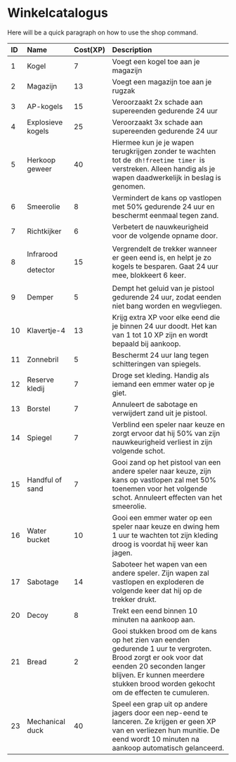 # Winkelcatalogus

Here will be a quick paragraph on how to use the shop command.

<table>
  <thead>
    <tr>
      <th style="text-align:left">ID</th>
      <th style="text-align:left">Name</th>
      <th style="text-align:left">Cost(XP)</th>
      <th style="text-align:left">Description</th>
    </tr>
  </thead>
  <tbody>
    <tr>
      <td style="text-align:left">1</td>
      <td style="text-align:left">Kogel</td>
      <td style="text-align:left">7</td>
      <td style="text-align:left">Voegt een kogel toe aan je magazijn</td>
    </tr>
    <tr>
      <td style="text-align:left">2</td>
      <td style="text-align:left">Magazijn</td>
      <td style="text-align:left">13</td>
      <td style="text-align:left">Voegt een magazijn toe aan je rugzak</td>
    </tr>
    <tr>
      <td style="text-align:left">3</td>
      <td style="text-align:left">AP-kogels</td>
      <td style="text-align:left">15</td>
      <td style="text-align:left">Veroorzaakt 2x schade aan supereenden gedurende 24 uur</td>
    </tr>
    <tr>
      <td style="text-align:left">4</td>
      <td style="text-align:left">Explosieve kogels</td>
      <td style="text-align:left">25</td>
      <td style="text-align:left">Veroorzaakt 3x schade aan supereenden gedurende 24 uur</td>
    </tr>
    <tr>
      <td style="text-align:left">5</td>
      <td style="text-align:left">Herkoop geweer</td>
      <td style="text-align:left">40</td>
      <td style="text-align:left">Hiermee kun je je wapen terugkrijgen zonder te wachten tot de<code> dh!freetime timer </code>is
        verstreken. Alleen handig als je wapen daadwerkelijk in beslag is genomen.</td>
    </tr>
    <tr>
      <td style="text-align:left">6</td>
      <td style="text-align:left">Smeerolie</td>
      <td style="text-align:left">8</td>
      <td style="text-align:left">Vermindert de kans op vastlopen met 50% gedurende 24 uur en beschermt
        eenmaal tegen zand.</td>
    </tr>
    <tr>
      <td style="text-align:left">7</td>
      <td style="text-align:left">Richtkijker</td>
      <td style="text-align:left">6</td>
      <td style="text-align:left">Verbetert de nauwkeurigheid voor de volgende opname door.</td>
    </tr>
    <tr>
      <td style="text-align:left">8</td>
      <td style="text-align:left">
        <p>Infrarood</p>
        <p>detector</p>
      </td>
      <td style="text-align:left">15</td>
      <td style="text-align:left">Vergrendelt de trekker wanneer er geen eend is, en helpt je zo kogels
        te besparen. Gaat 24 uur mee, blokkeert 6 keer.</td>
    </tr>
    <tr>
      <td style="text-align:left">9</td>
      <td style="text-align:left">Demper</td>
      <td style="text-align:left">5</td>
      <td style="text-align:left">Dempt het geluid van je pistool gedurende 24 uur, zodat eenden niet bang
        worden en wegvliegen.</td>
    </tr>
    <tr>
      <td style="text-align:left">10</td>
      <td style="text-align:left">Klavertje-4</td>
      <td style="text-align:left">13</td>
      <td style="text-align:left">Krijg extra XP voor elke eend die je binnen 24 uur doodt. Het kan van
        1 tot 10 XP zijn en wordt bepaald bij aankoop.</td>
    </tr>
    <tr>
      <td style="text-align:left">11</td>
      <td style="text-align:left">Zonnebril</td>
      <td style="text-align:left">5</td>
      <td style="text-align:left">Beschermt 24 uur lang tegen schitteringen van spiegels.</td>
    </tr>
    <tr>
      <td style="text-align:left">12</td>
      <td style="text-align:left">Reserve kledij</td>
      <td style="text-align:left">7</td>
      <td style="text-align:left">Droge set kleding. Handig als iemand een emmer water op je giet.</td>
    </tr>
    <tr>
      <td style="text-align:left">13</td>
      <td style="text-align:left">Borstel</td>
      <td style="text-align:left">7</td>
      <td style="text-align:left">Annuleert de sabotage en verwijdert zand uit je pistool.</td>
    </tr>
    <tr>
      <td style="text-align:left">14</td>
      <td style="text-align:left">Spiegel</td>
      <td style="text-align:left">7</td>
      <td style="text-align:left">Verblind een speler naar keuze en zorgt ervoor dat hij 50% van zijn nauwkeurigheid
        verliest in zijn volgende schot.</td>
    </tr>
    <tr>
      <td style="text-align:left">15</td>
      <td style="text-align:left">Handful of sand</td>
      <td style="text-align:left">7</td>
      <td style="text-align:left">Gooi zand op het pistool van een andere speler naar keuze, zijn kans op
        vastlopen zal met 50% toenemen voor het volgende schot. Annuleert effecten
        van het smeerolie.</td>
    </tr>
    <tr>
      <td style="text-align:left">16</td>
      <td style="text-align:left">Water bucket</td>
      <td style="text-align:left">10</td>
      <td style="text-align:left">Gooi een emmer water op een speler naar keuze en dwing hem 1 uur te wachten
        tot zijn kleding droog is voordat hij weer kan jagen.</td>
    </tr>
    <tr>
      <td style="text-align:left">17</td>
      <td style="text-align:left">Sabotage</td>
      <td style="text-align:left">14</td>
      <td style="text-align:left">Saboteer het wapen van een andere speler. Zijn wapen zal vastlopen en
        exploderen de volgende keer dat hij op de trekker drukt.</td>
    </tr>
    <tr>
      <td style="text-align:left">20</td>
      <td style="text-align:left">Decoy</td>
      <td style="text-align:left">8</td>
      <td style="text-align:left">Trekt een eend binnen 10 minuten na aankoop aan.</td>
    </tr>
    <tr>
      <td style="text-align:left">21</td>
      <td style="text-align:left">Bread</td>
      <td style="text-align:left">2</td>
      <td style="text-align:left">Gooi stukken brood om de kans op het zien van eenden gedurende 1 uur te
        vergroten. Brood zorgt er ook voor dat eenden 20 seconden langer blijven.
        Er kunnen meerdere stukken brood worden gekocht om de effecten te cumuleren.</td>
    </tr>
    <tr>
      <td style="text-align:left">23</td>
      <td style="text-align:left">Mechanical duck</td>
      <td style="text-align:left">40</td>
      <td style="text-align:left">Speel een grap uit op andere jagers door een nep-eend te lanceren. Ze
        krijgen er geen XP van en verliezen hun munitie. De eend wordt 10 minuten
        na aankoop automatisch gelanceerd.</td>
    </tr>
  </tbody>
</table>